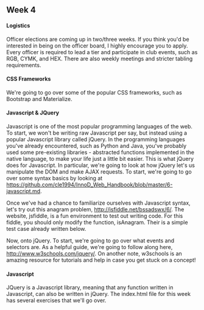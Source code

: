 ## Week 4

#### Logistics
Officer elections are coming up in two/three weeks. If you think you'd be interested in being on the officer board, I highly encourage you to apply. Every officer is required to lead a tier and participate in club events, such as RGB, CYMK, and HEX. There are also weekly meetings and stricter tabling requirements.

#### CSS Frameworks
We're going to go over some of the popular CSS frameworks, such as Bootstrap and Materialize.

#### Javascript & JQuery
Javascript is one of the most popular programming languages of the web. To start, we won't be writing raw Javascript per say, but instead using a popular Javascript library called jQuery. In the programming languages you've already encountered, such as Python and Java, you've probably used some pre-existing libraries - abstracted functions implemented in the native language, to make your life just a little bit easier. This is what jQuery does for Javascript. In particular, we're going to look at how jQuery let's us manipulate the DOM and make AJAX requests. To start, we're going to go over some syntax basics by looking at <https://github.com/cle1994/InnoD_Web_Handbook/blob/master/6-javascript.md>.

Once we've had a chance to familiarize ourselves with Javascript syntax, let's try out this anagram problem, <http://jsfiddle.net/bssadswx/6/>. The website, jsfiddle, is a fun environment to test out writing code. For this fiddle, you should only modify the function, isAnagram. Their is a simple test case already written below.

Now, onto jQuery. To start, we're going to go over what events and selectors are. As a helpful guide, we're going to follow along here, <http://www.w3schools.com/jquery/>. On another note, w3schools is an amazing resource for tutorials and help in case you get stuck on a concept!

#### Javascript
JQuery is a Javascript library, meaning that any function written in Javascript, can also be written in jQuery. The index.html file for this week has several exercises that we'll go over.
